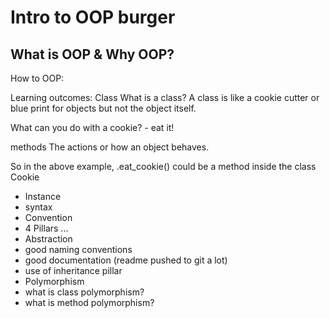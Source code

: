 # Intro to OOP **burger**
## What is OOP & Why OOP?

How to OOP: 

Learning outcomes:
Class
What is a class? A class is like a cookie cutter or blue print for objects but not the object itself.

What can you do with a cookie? - eat it!

methods
The actions or how an object behaves.

So in the above example, .eat_cookie() could be a method inside the class Cookie

- Instance
- syntax
- Convention
- 4 Pillars ...
- Abstraction
- good naming conventions
- good documentation (readme pushed to git a lot)
- use of inheritance pillar
- Polymorphism
- what is class polymorphism?
- what is method polymorphism?